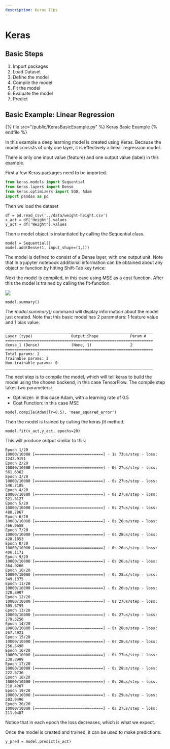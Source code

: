 ```yaml
---
description: Keras Tips
---
```


# Keras

## Basic Steps

1. Import packages
2. Load Dataset
3. Define the model
4. Compile the model
5. Fit the model&#x20;
6. Evaluate the model
7. Predict

## Basic Example: Linear Regression

{% file src="/public/KerasBasicExample.py" %}
Keras Basic Example
{% endfile %}

In this example  a deep learning model is created using Keras. Because the model consists of only one layer, it is effectively a linear regression model.&#x20;

There is only one input value (feature) and one output value (label) in this example.

First a few Keras packages need to be imported.

```python
from keras.models import Sequential
from keras.layers import Dense
from keras.optimizers import SGD, Adam
import pandas as pd
```

Then we load the dataset

```
df = pd.read_csv('../data/weight-height.csv')
x_act = df['Height'].values
y_act = df['Weight'].values
```

Then a model object is instantiated by calling the Sequential class.&#x20;

```
model = Sequential()
model.add(Dense(1, input_shape=(1,)))
```

The model is defined to consist of a Dense layer, with one output unit. Note that in a jupyter notebook additional information can be obtained about any object or function by hitting Shift-Tab key twice:

Next the model is compiled, in this case using MSE as a cost function. After this the model is trained by calling the fit-function.

![](</public/image (24).png>)

```
model.summary()
```

The _model.summary()_ command will display information about the model just created. Note that this basic model has 2 parameters: 1 feature value and 1 bias value.

```
_________________________________________________________________
Layer (type)                 Output Shape              Param #   
=================================================================
dense_1 (Dense)              (None, 1)                 2         
=================================================================
Total params: 2
Trainable params: 2
Non-trainable params: 0
_________________________________________________________________
```

The next step is to compile the model, which will tell keras to build the model using the chosen backend, in this case TensorFlow. The compile step takes two parameters:&#x20;

* Optimizer: in this case Adam, with a learning rate of 0.5
* Cost Function: in this case MSE

```
model.compile(Adam(lr=0.5), 'mean_squared_error')
```

Then the model is trained by calling the keras _fit_ method.

```
model.fit(x_act,y_act, epochs=20)
```

This will produce output similar to this:

```
Epoch 1/20
10000/10000 [==============================] - 1s 73us/step - loss: 1242.9151
Epoch 2/20
10000/10000 [==============================] - 0s 27us/step - loss: 561.6362
Epoch 3/20
10000/10000 [==============================] - 0s 27us/step - loss: 546.7185
Epoch 4/20
10000/10000 [==============================] - 0s 27us/step - loss: 521.6127
Epoch 5/20
10000/10000 [==============================] - 0s 27us/step - loss: 488.7867
Epoch 6/20
10000/10000 [==============================] - 0s 26us/step - loss: 466.9658
Epoch 7/20
10000/10000 [==============================] - 0s 28us/step - loss: 428.1853
Epoch 8/20
10000/10000 [==============================] - 0s 26us/step - loss: 406.1171
Epoch 9/20
10000/10000 [==============================] - 0s 26us/step - loss: 364.9266
Epoch 10/20
10000/10000 [==============================] - 0s 28us/step - loss: 349.1375
Epoch 11/20
10000/10000 [==============================] - 0s 26us/step - loss: 320.8907
Epoch 12/20
10000/10000 [==============================] - 0s 27us/step - loss: 309.3795
Epoch 13/20
10000/10000 [==============================] - 0s 27us/step - loss: 279.5250
Epoch 14/20
10000/10000 [==============================] - 0s 28us/step - loss: 267.4921
Epoch 15/20
10000/10000 [==============================] - 0s 28us/step - loss: 256.5498
Epoch 16/20
10000/10000 [==============================] - 0s 27us/step - loss: 238.8909
Epoch 17/20
10000/10000 [==============================] - 0s 28us/step - loss: 222.6736
Epoch 18/20
10000/10000 [==============================] - 0s 26us/step - loss: 218.4207
Epoch 19/20
10000/10000 [==============================] - 0s 25us/step - loss: 203.9496
Epoch 20/20
10000/10000 [==============================] - 0s 27us/step - loss: 211.0487
```

Notice that in each epoch the loss decreases, which is what we expect.

Once the model is created and trained, it can be used to make predictions:

```
y_pred = model.predict(x_act)
```

